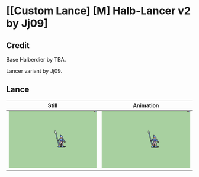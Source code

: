 # [\[Custom Lance\] \[M\] Halb-Lancer v2 by Jj09]

## Credit

Base Halberdier by TBA.

Lancer variant by Jj09.

## Lance

| Still | Animation |
| :---: | :-------: |
| ![Lance still](./Lance_000.png) | ![Lance animation](./Lance.gif) |
